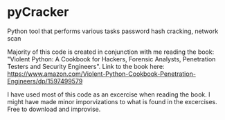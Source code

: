 # pyCracker
Python tool that performs various tasks password hash cracking, network scan

Majority of this code is created in conjunction with me reading the book: "Violent Python: A Cookbook for Hackers, Forensic Analysts, Penetration Testers and Security Engineers". Link to the book here: https://www.amazon.com/Violent-Python-Cookbook-Penetration-Engineers/dp/1597499579

I have used most of this code as an excercise when reading the book. I might have made minor imporvizations to what is found in the excercises. Free to download and improvise.

